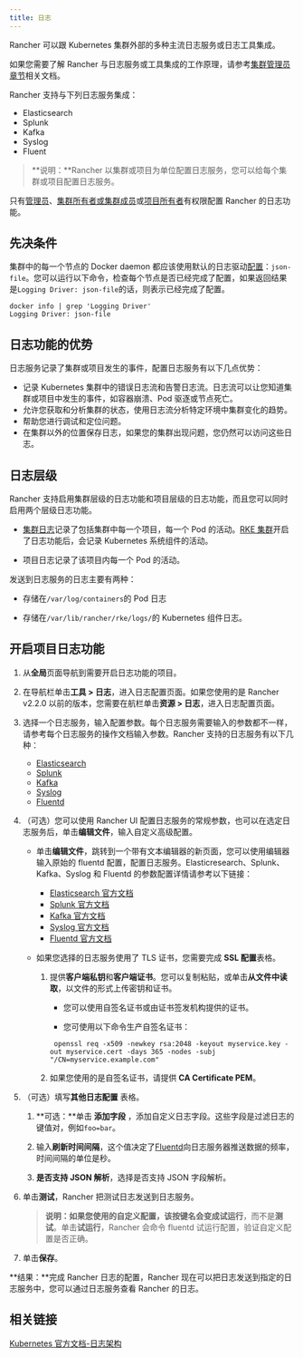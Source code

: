 ```yaml
---
title: 日志
---
```


Rancher 可以跟 Kubernetes 集群外部的多种主流日志服务或日志工具集成。

如果您需要了解 Rancher 与日志服务或工具集成的工作原理，请参考[集群管理员章节](/docs/rancher2/cluster-admin/tools/logging/_index)相关文档。

Rancher 支持与下列日志服务集成：

- Elasticsearch
- Splunk
- Kafka
- Syslog
- Fluent

> **说明：**Rancher 以集群或项目为单位配置日志服务，您可以给每个集群或项目配置日志服务。

只有[管理员](/docs/rancher2/admin-settings/rbac/global-permissions/_index)、[集群所有者或集群成员](/docs/rancher2/admin-settings/rbac/cluster-project-roles/_index)或[项目所有者](/docs/rancher2/admin-settings/rbac/cluster-project-roles/_index)有权限配置 Rancher 的日志功能。

## 先决条件

集群中的每一个节点的 Docker daemon 都应该使用默认的日志驱动[配置](https://docs.docker.com/config/containers/logging/configure/)：`json-file`。您可以运行以下命令，检查每个节点是否已经完成了配置，如果返回结果是`Logging Driver: json-file`的话，则表示已经完成了配置。

```shell
docker info | grep 'Logging Driver'
Logging Driver: json-file
```

## 日志功能的优势

日志服务记录了集群或项目发生的事件，配置日志服务有以下几点优势：

- 记录 Kubernetes 集群中的错误日志流和告警日志流。日志流可以让您知道集群或项目中发生的事件，如容器崩溃、Pod 驱逐或节点死亡。
- 允许您获取和分析集群的状态，使用日志流分析特定环境中集群变化的趋势。
- 帮助您进行调试和定位问题。
- 在集群以外的位置保存日志，如果您的集群出现问题，您仍然可以访问这些日志。

## 日志层级

Rancher 支持启用集群层级的日志功能和项目层级的日志功能，而且您可以同时启用两个层级日志功能。

- [集群日志](/docs/rancher2/cluster-admin/tools/logging/_index)记录了包括集群中每一个项目，每一个 Pod 的活动。[RKE 集群](/docs/rancher2/cluster-provisioning/rke-clusters/_index)开启了日志功能后，会记录 Kubernetes 系统组件的活动。

- 项目日志记录了该项目内每一个 Pod 的活动。

发送到日志服务的日志主要有两种：

- 存储在`/var/log/containers`的 Pod 日志

- 存储在`/var/lib/rancher/rke/logs/`的 Kubernetes 组件日志。

## 开启项目日志功能

1. 从**全局**页面导航到需要开启日志功能的项目。

1. 在导航栏单击**工具 > 日志**，进入日志配置页面。如果您使用的是 Rancher v2.2.0 以前的版本，您需要在航栏单击**资源 > 日志**，进入日志配置页面。
1. 选择一个日志服务，输入配置参数。每个日志服务需要输入的参数都不一样，请参考每个日志服务的操作文档输入参数。Rancher 支持的日志服务有以下几种：

   - [Elasticsearch](/docs/rancher2/cluster-admin/tools/logging/elasticsearch/_index)
   - [Splunk](/docs/rancher2/cluster-admin/tools/logging/splunk/_index)
   - [Kafka](/docs/rancher2/cluster-admin/tools/logging/kafka/_index)
   - [Syslog](/docs/rancher2/cluster-admin/tools/logging/syslog/_index)
   - [Fluentd](/docs/rancher2/cluster-admin/tools/logging/fluentd/_index)

1. （可选）您可以使用 Rancher UI 配置日志服务的常规参数，也可以在选定日志服务后，单击**编辑文件**，输入自定义高级配置。

   - 单击**编辑文件**，跳转到一个带有文本编辑器的新页面，您可以使用编辑器输入原始的 fluentd 配置，配置日志服务。Elasticresearch、Splunk、Kafka、Syslog 和 Fluentd 的参数配置详情请参考以下链接：

     - [Elasticsearch 官方文档](https://github.com/uken/fluent-plugin-elasticsearch)
     - [Splunk 官方文档](https://github.com/fluent/fluent-plugin-splunk)
     - [Kafka 官方文档](https://github.com/fluent/fluent-plugin-kafka)
     - [Syslog 官方文档](https://github.com/dlackty/fluent-plugin-remote_syslog)
     - [Fluentd 官方文档](https://docs.fluentd.org/v1.0/articles/out_forward)

   - 如果您选择的日志服务使用了 TLS 证书，您需要完成 **SSL 配置**表格。

     1. 提供**客户端私钥**和**客户端证书**。您可以复制粘贴，或单击**从文件中读取**，以文件的形式上传密钥和证书。

        - 您可以使用自签名证书或由证书签发机构提供的证书。

        - 您可使用以下命令生产自签名证书：

        ```
         openssl req -x509 -newkey rsa:2048 -keyout myservice.key -out myservice.cert -days 365 -nodes -subj "/CN=myservice.example.com"
        ```

     2. 如果您使用的是自签名证书，请提供 **CA Certificate PEM**。

1. （可选）填写**其他日志配置** 表格。

   1. **可选：**单击 **添加字段** ，添加自定义日志字段。这些字段是过滤日志的键值对，例如`foo=bar`。

   1. 输入**刷新时间间隔**，这个值决定了[Fluentd](https://www.fluentd.org/)向日志服务器推送数据的频率，时间间隔的单位是秒。

   1. **是否支持 JSON 解析**，选择是否支持 JSON 字段解析。

1. 单击**测试**，Rancher 把测试日志发送到日志服务。

   > **说明：**如果您使用的自定义配置，该按键名会变成**试运行**，而不是**测试**。单击**试运行**，Rancher 会命令 fluentd 试运行配置，验证自定义配置是否正确。

1. 单击**保存**。

**结果：**完成 Rancher 日志的配置，Rancher 现在可以把日志发送到指定的日志服务中，您可以通过日志服务查看 Rancher 的日志。

## 相关链接

[Kubernetes 官方文档-日志架构](https://kubernetes.io/docs/concepts/cluster-administration/logging/)
